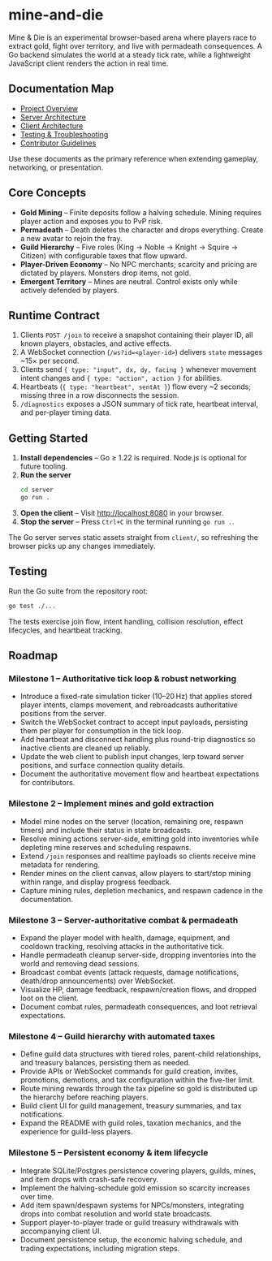 # mine-and-die

Mine & Die is an experimental browser-based arena where players race to extract gold, fight over territory, and live with permadeath consequences. A Go backend simulates the world at a steady tick rate, while a lightweight JavaScript client renders the action in real time.

## Documentation Map
- [Project Overview](docs/README.md)
- [Server Architecture](docs/server.md)
- [Client Architecture](docs/client.md)
- [Testing & Troubleshooting](docs/testing.md)
- [Contributor Guidelines](AGENTS.md)

Use these documents as the primary reference when extending gameplay, networking, or presentation.

## Core Concepts
- **Gold Mining** – Finite deposits follow a halving schedule. Mining requires player action and exposes you to PvP risk.
- **Permadeath** – Death deletes the character and drops everything. Create a new avatar to rejoin the fray.
- **Guild Hierarchy** – Five roles (King → Noble → Knight → Squire → Citizen) with configurable taxes that flow upward.
- **Player-Driven Economy** – No NPC merchants; scarcity and pricing are dictated by players. Monsters drop items, not gold.
- **Emergent Territory** – Mines are neutral. Control exists only while actively defended by players.

## Runtime Contract
1. Clients `POST /join` to receive a snapshot containing their player ID, all known players, obstacles, and active effects.
2. A WebSocket connection (`/ws?id=<player-id>`) delivers `state` messages ~15× per second.
3. Clients send `{ type: "input", dx, dy, facing }` whenever movement intent changes and `{ type: "action", action }` for abilities.
4. Heartbeats (`{ type: "heartbeat", sentAt }`) flow every ~2 seconds; missing three in a row disconnects the session.
5. `/diagnostics` exposes a JSON summary of tick rate, heartbeat interval, and per-player timing data.

## Getting Started
1. **Install dependencies** – Go ≥ 1.22 is required. Node.js is optional for future tooling.
2. **Run the server**
   ```bash
   cd server
   go run .
   ```
3. **Open the client** – Visit [http://localhost:8080](http://localhost:8080) in your browser.
4. **Stop the server** – Press `Ctrl+C` in the terminal running `go run .`.

The Go server serves static assets straight from `client/`, so refreshing the browser picks up any changes immediately.

## Testing
Run the Go suite from the repository root:
```bash
go test ./...
```
The tests exercise join flow, intent handling, collision resolution, effect lifecycles, and heartbeat tracking.

## Roadmap
### Milestone 1 – Authoritative tick loop & robust networking
- Introduce a fixed-rate simulation ticker (10–20 Hz) that applies stored player intents, clamps movement, and rebroadcasts authoritative positions from the server.
- Switch the WebSocket contract to accept input payloads, persisting them per player for consumption in the tick loop.
- Add heartbeat and disconnect handling plus round-trip diagnostics so inactive clients are cleaned up reliably.
- Update the web client to publish input changes, lerp toward server positions, and surface connection quality details.
- Document the authoritative movement flow and heartbeat expectations for contributors.

### Milestone 2 – Implement mines and gold extraction
- Model mine nodes on the server (location, remaining ore, respawn timers) and include their status in state broadcasts.
- Resolve mining actions server-side, emitting gold into inventories while depleting mine reserves and scheduling respawns.
- Extend `/join` responses and realtime payloads so clients receive mine metadata for rendering.
- Render mines on the client canvas, allow players to start/stop mining within range, and display progress feedback.
- Capture mining rules, depletion mechanics, and respawn cadence in the documentation.

### Milestone 3 – Server-authoritative combat & permadeath
- Expand the player model with health, damage, equipment, and cooldown tracking, resolving attacks in the authoritative tick.
- Handle permadeath cleanup server-side, dropping inventories into the world and removing dead sessions.
- Broadcast combat events (attack requests, damage notifications, death/drop announcements) over WebSocket.
- Visualize HP, damage feedback, respawn/creation flows, and dropped loot on the client.
- Document combat rules, permadeath consequences, and loot retrieval expectations.

### Milestone 4 – Guild hierarchy with automated taxes
- Define guild data structures with tiered roles, parent-child relationships, and treasury balances, persisting them as needed.
- Provide APIs or WebSocket commands for guild creation, invites, promotions, demotions, and tax configuration within the five-tier limit.
- Route mining rewards through the tax pipeline so gold is distributed up the hierarchy before reaching players.
- Build client UI for guild management, treasury summaries, and tax notifications.
- Expand the README with guild roles, taxation mechanics, and the experience for guild-less players.

### Milestone 5 – Persistent economy & item lifecycle
- Integrate SQLite/Postgres persistence covering players, guilds, mines, and item drops with crash-safe recovery.
- Implement the halving-schedule gold emission so scarcity increases over time.
- Add item spawn/despawn systems for NPCs/monsters, integrating drops into combat resolution and world state broadcasts.
- Support player-to-player trade or guild treasury withdrawals with accompanying client UI.
- Document persistence setup, the economic halving schedule, and trading expectations, including migration steps.
